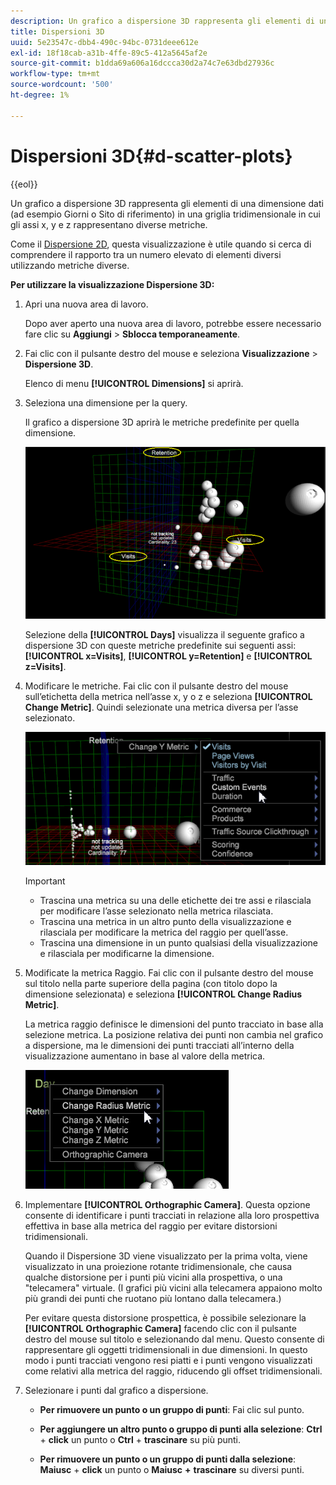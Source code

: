 ```yaml
---
description: Un grafico a dispersione 3D rappresenta gli elementi di una dimensione dati (ad esempio Giorni o Sito di riferimento) in una griglia tridimensionale in cui gli assi x, y e z rappresentano diverse metriche.
title: Dispersioni 3D
uuid: 5e23547c-dbb4-490c-94bc-0731deee612e
exl-id: 18f18cab-a31b-4ffe-89c5-412a5645af2e
source-git-commit: b1dda69a606a16dccca30d2a74c7e63dbd27936c
workflow-type: tm+mt
source-wordcount: '500'
ht-degree: 1%

---
```


# Dispersioni 3D{#d-scatter-plots}

{{eol}}

Un grafico a dispersione 3D rappresenta gli elementi di una dimensione dati (ad esempio Giorni o Sito di riferimento) in una griglia tridimensionale in cui gli assi x, y e z rappresentano diverse metriche.

Come il [Dispersione 2D](https://experienceleague.adobe.com/docs/data-workbench/using/client/t-open-ins.html#Scatter_Plots), questa visualizzazione è utile quando si cerca di comprendere il rapporto tra un numero elevato di elementi diversi utilizzando metriche diverse.

**Per utilizzare la visualizzazione Dispersione 3D:**

1. Apri una nuova area di lavoro.

   Dopo aver aperto una nuova area di lavoro, potrebbe essere necessario fare clic su **Aggiungi** > **Sblocca temporaneamente**.
1. Fai clic con il pulsante destro del mouse e seleziona **Visualizzazione** > **Dispersione 3D**.

   Elenco di menu **[!UICONTROL Dimensions]** si aprirà.

1. Seleziona una dimensione per la query.

   Il grafico a dispersione 3D aprirà le metriche predefinite per quella dimensione.

   ![](assets/3D_main.png)

   Selezione della **[!UICONTROL Days]** visualizza il seguente grafico a dispersione 3D con queste metriche predefinite sui seguenti assi: **[!UICONTROL x=Visits]**, **[!UICONTROL y=Retention]** e **[!UICONTROL z=Visits]**.

1. Modificare le metriche. Fai clic con il pulsante destro del mouse sull’etichetta della metrica nell’asse x, y o z e seleziona **[!UICONTROL Change Metric]**. Quindi selezionate una metrica diversa per l’asse selezionato.

   ![](assets/3D_change.png)

   >[!IMPORTANT]
   >
   >
   >    
   >    
   >    * Trascina una metrica su una delle etichette dei tre assi e rilasciala per modificare l’asse selezionato nella metrica rilasciata.
   >    * Trascina una metrica in un altro punto della visualizzazione e rilasciala per modificare la metrica del raggio per quell’asse.
   >    * Trascina una dimensione in un punto qualsiasi della visualizzazione e rilasciala per modificarne la dimensione.


1. Modificate la metrica Raggio. Fai clic con il pulsante destro del mouse sul titolo nella parte superiore della pagina (con titolo dopo la dimensione selezionata) e seleziona **[!UICONTROL Change Radius Metric]**.

   La metrica raggio definisce le dimensioni del punto tracciato in base alla selezione metrica. La posizione relativa dei punti non cambia nel grafico a dispersione, ma le dimensioni dei punti tracciati all’interno della visualizzazione aumentano in base al valore della metrica.

   ![](assets/3D_change_radius.png)

1. Implementare **[!UICONTROL Orthographic Camera]**. Questa opzione consente di identificare i punti tracciati in relazione alla loro prospettiva effettiva in base alla metrica del raggio per evitare distorsioni tridimensionali.

   Quando il Dispersione 3D viene visualizzato per la prima volta, viene visualizzato in una proiezione rotante tridimensionale, che causa qualche distorsione per i punti più vicini alla prospettiva, o una &quot;telecamera&quot; virtuale. (I grafici più vicini alla telecamera appaiono molto più grandi dei punti che ruotano più lontano dalla telecamera.)

   Per evitare questa distorsione prospettica, è possibile selezionare la **[!UICONTROL Orthographic Camera]** facendo clic con il pulsante destro del mouse sul titolo e selezionando dal menu. Questo consente di rappresentare gli oggetti tridimensionali in due dimensioni. In questo modo i punti tracciati vengono resi piatti e i punti vengono visualizzati come relativi alla metrica del raggio, riducendo gli offset tridimensionali.

1. Selezionare i punti dal grafico a dispersione.

   * **Per rimuovere un punto o un gruppo di punti**: Fai clic sul punto.
   * **Per aggiungere un altro punto o gruppo di punti alla selezione**: **Ctrl** + **click** un punto o **Ctrl** + **trascinare** su più punti.

   * **Per rimuovere un punto o un gruppo di punti dalla selezione**: **Maiusc** + **click** un punto o **Maiusc** **+** **trascinare** su diversi punti.

<!-- <a id="section_9C30F9799F1440F09278327002E6B47A"></a> -->

